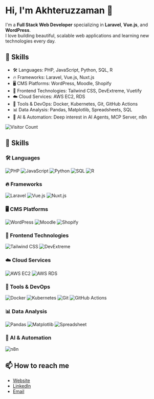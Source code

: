 # Hi, I'm Akhteruzzaman 👋

I'm a **Full Stack Web Developer** specializing in **Laravel**, **Vue.js**, and **WordPress**.  
I love building beautiful, scalable web applications and learning new technologies every day.

## 🚀 Skills
- 🛠️ Languages: PHP, JavaScript, Python, SQL, R
- 🔥 Frameworks: Laravel, Vue.js, Nuxt.js
- 🖥️ CMS Platforms: WordPress, Moodle, Shopify
- 🎨 Frontend Technologies: Tailwind CSS, DevExtreme, Vuetify
- ☁️ Cloud Services: AWS EC2, RDS
- 🐳 Tools & DevOps: Docker, Kubernetes, Git, GitHub Actions
- 📊 Data Analysis: Pandas, Matplotlib, Spreadsheets, SQL
- 🤖 AI & Automation: Deep interest in AI Agents, MCP Server, n8n

![Visitor Count](https://komarev.com/ghpvc/?username=akhteruzzaman&style=for-the-badge&color=0E75B6)

## 🚀 Skills

### 🛠️ Languages
![PHP](https://img.shields.io/badge/PHP-777BB4?style=for-the-badge&logo=php&logoColor=white)
![JavaScript](https://img.shields.io/badge/JavaScript-F7DF1E?style=for-the-badge&logo=javascript&logoColor=black)
![Python](https://img.shields.io/badge/Python-3776AB?style=for-the-badge&logo=python&logoColor=white)
![SQL](https://img.shields.io/badge/SQL-4479A1?style=for-the-badge&logo=postgresql&logoColor=white)
![R](https://img.shields.io/badge/R-276DC3?style=for-the-badge&logo=r&logoColor=white)

### 🔥 Frameworks
![Laravel](https://img.shields.io/badge/Laravel-FC1F20?style=for-the-badge&logo=laravel&logoColor=white)
![Vue.js](https://img.shields.io/badge/Vue.js-35495E?style=for-the-badge&logo=vue.js&logoColor=4FC08D)
![Nuxt.js](https://img.shields.io/badge/Nuxt.js-00C58E?style=for-the-badge&logo=nuxt.js&logoColor=white)

### 🖥️ CMS Platforms
![WordPress](https://img.shields.io/badge/WordPress-21759B?style=for-the-badge&logo=wordpress&logoColor=white)
![Moodle](https://img.shields.io/badge/Moodle-F98012?style=for-the-badge&logo=moodle&logoColor=white)
![Shopify](https://img.shields.io/badge/Shopify-7AB55C?style=for-the-badge&logo=shopify&logoColor=white)

### 🎨 Frontend Technologies
![Tailwind CSS](https://img.shields.io/badge/Tailwind_CSS-38B2AC?style=for-the-badge&logo=tailwind-css&logoColor=white)
![DevExtreme](https://img.shields.io/badge/DevExtreme-003366?style=for-the-badge&logo=devexpress&logoColor=white)

### ☁️ Cloud Services
![AWS EC2](https://img.shields.io/badge/AWS_EC2-FF9900?style=for-the-badge&logo=amazon-aws&logoColor=white)
![AWS RDS](https://img.shields.io/badge/AWS_RDS-527FFF?style=for-the-badge&logo=amazon-aws&logoColor=white)

### 🐳 Tools & DevOps
![Docker](https://img.shields.io/badge/Docker-2496ED?style=for-the-badge&logo=docker&logoColor=white)
![Kubernetes](https://img.shields.io/badge/Kubernetes-326CE5?style=for-the-badge&logo=kubernetes&logoColor=white)
![Git](https://img.shields.io/badge/Git-F05032?style=for-the-badge&logo=git&logoColor=white)
![GitHub Actions](https://img.shields.io/badge/GitHub_Actions-2088FF?style=for-the-badge&logo=github-actions&logoColor=white)

### 📊 Data Analysis
![Pandas](https://img.shields.io/badge/Pandas-150458?style=for-the-badge&logo=pandas&logoColor=white)
![Matplotlib](https://img.shields.io/badge/Matplotlib-11557C?style=for-the-badge&logo=matplotlib&logoColor=white)
![Spreadsheet](https://img.shields.io/badge/Spreadsheet-217346?style=for-the-badge&logo=google-sheets&logoColor=white)

### 🤖 AI & Automation
![n8n](https://img.shields.io/badge/n8n-FF6A00?style=for-the-badge&logo=n8n&logoColor=white)



## 📫 How to reach me
- [Website](https://akhteruzzaman.com/)
- [LinkedIn](https://www.linkedin.com/in/akhteruzzaman/)
- [Email](mailto:contact.akhteruzzaman@gmail.com)

